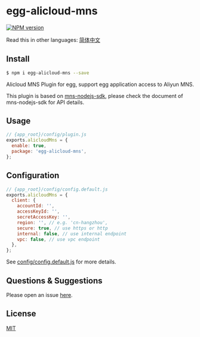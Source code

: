 # egg-alicloud-mns

[![NPM version][npm-image]][npm-url]

[npm-image]: https://img.shields.io/npm/v/egg-alicloud-mns.svg?style=flat-square
[npm-url]: https://npmjs.org/package/egg-alicloud-mns
<!--
Description here.
-->

Read this in other languages: [简体中文](https://github.com/jerryhu/egg-alicloud-mns/blob/master/README.md)

## Install

```bash
$ npm i egg-alicloud-mns --save
```

Alicloud MNS Plugin for egg, support egg application access to Aliyun MNS.

This plugin is based on [mns-nodejs-sdk](https://github.com/aliyun/mns-nodejs-sdk),
please check the document of mns-nodejs-sdk for API details.

## Usage

```js
// {app_root}/config/plugin.js
exports.alicloudMns = {
  enable: true,
  package: 'egg-alicloud-mns',
};
```

## Configuration

```js
// {app_root}/config/config.default.js
exports.alicloudMns = {
  client: {
    accountId: '',
    accessKeyId: '',
    secretAccessKey: '',
    region: '', // e.g. 'cn-hangzhou',
    secure: true, // use https or http
    internal: false, // use internal endpoint
    vpc: false, // use vpc endpoint
  },
};
```

See [config/config.default.js](config/config.default.js) for more details.


## Questions & Suggestions

Please open an issue [here](https://github.com/jerryhu/egg-alicloud-mns/issues).

## License

[MIT](LICENSE)
